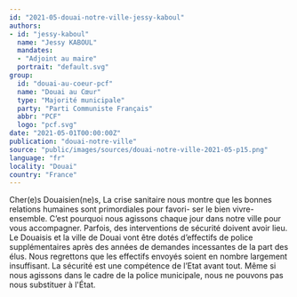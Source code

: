 ```yaml
---
id: "2021-05-douai-notre-ville-jessy-kaboul"
authors:
- id: "jessy-kaboul"
  name: "Jessy KABOUL"
  mandates: 
  - "Adjoint au maire"
  portrait: "default.svg"
group:
  id: "douai-au-coeur-pcf"
  name: "Douai au Cœur"
  type: "Majorité municipale"
  party: "Parti Communiste Français"
  abbr: "PCF"
  logo: "pcf.svg"
date: "2021-05-01T00:00:00Z"
publication: "douai-notre-ville"
source: "public/images/sources/douai-notre-ville-2021-05-p15.png"
language: "fr"
locality: "Douai"
country: "France"
---
```


Cher(e)s Douaisien(ne)s,
La crise sanitaire nous montre que les bonnes relations humaines sont primordiales pour favori-
ser le bien vivre-ensemble.
C’est pourquoi nous agissons chaque jour dans notre ville pour vous accompagner.
Parfois, des interventions de sécurité doivent avoir lieu. Le Douaisis et la ville de Douai vont être dotés d’effectifs de police supplémentaires après des années de demandes incessantes de la part des élus.
Nous regrettons que les effectifs envoyés soient en nombre largement insuffisant. La sécurité est une compétence de l’Etat avant tout.
Même si nous agissons dans le cadre de la police municipale, nous ne pouvons pas nous substituer à l'État.
